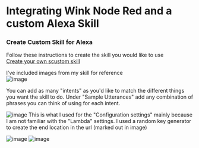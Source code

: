 # Integrating Wink Node Red and a custom Alexa Skill

### Create Custom Skill for Alexa
Follow these instructions to create the skill you would like to use  
[Create your own scustom skill](https://developer.amazon.com/public/solutions/alexa/alexa-skills-kit/overviews/steps-to-build-a-custom-skill "Skill instructions")

I've included images from my skill for reference  
![image](https://github.com/tfatykhov/WinkRedNode/blob/master/images/custom-skill-1.PNG?raw=true)

You can add as many "intents" as you'd like to match the different things you want the skill to do. Under "Sample Utterances" add any combination of phrases you can think of using for each intent.

![image](https://github.com/tfatykhov/WinkRedNode/blob/master/images/customskill2.PNG?raw=true)
This is what I used for the "Configuration settings" mainly because I am not familiar with the "Lambda" settings. I used a random key generator to create the end location in the url (marked out in image)

![image](https://github.com/tfatykhov/WinkRedNode/blob/master/images/CustomSkill3.PNG?raw=true)
![image](https://github.com/tfatykhov/WinkRedNode/blob/master/images/CustomSkill4.PNG?raw=true)



